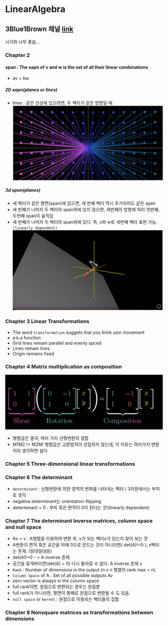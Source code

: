 # LinearAlgebra

## 3Blue1Brown 채널 [link](https://www.youtube.com/channel/UCYO_jab_esuFRV4b17AJtAw)
시각화 너무 좋음...

### Chapter 2
#### span : The sapn of v and w is the set of all their linear combinations
- av + bw
##### 2D sapn(planes or lines)
- lines : 같은 선상에 있으려면, 두 벡터가 같은 방향일 때
![image](https://github.com/miniii222/LinearAlgebra/blob/master/span_2d.PNG "2d")
##### 3d span(planes)
- 세 벡터가 같은 평면(span)에 있으면, 세 번째 벡터 역시 추가되어도 같은 span
- 세 번쨰가 나머지 두 벡터의 span위에 있지 않으면, 세번째의 방향에 따라 첫번째, 두번째 span이 움직임
- 세 번째가 나머지 두 벡터의 span위에 있다. 즉, v와 w로 세번째 벡터 표현 가능. `(linearly dependent)`
![image](https://github.com/miniii222/LinearAlgebra/blob/master/span_3d.PNG '3d')

### Chapter 3 Linear Transformations
- The word `transformation` suggets that you think usin movement
- a.k.a function
- Grid lines remain parallel and evenly spced
- Lines remain lines
- Origin remains fixed


### Chapter 4 Matrix multiplication as composition
![image](https://github.com/miniii222/LinearAlgebra/blob/master/composition.PNG 'composition')
- 행렬곱은 결국, 여러 가지 선형변환의 결합
- M1M2 != M2M! 행렬곱은 교환법칙이 성립하지 않는데, 이 이유는 여러가지 변환이라 생각하면 쉽다


### Chapter 5 Three-dimensional linear transformations


### Chapter 6 The determinant
- `determinant` : 선형변환에 의한 영역의 변화를 나타내는 팩터 / 3차원에서는 부피로 생각 
- negative determinant는 orientation-flipping
- determinant = 0 : 부피 혹은 면적이 0이 된다는 것!(linearly dependent)

### Chapter 7 The determinant Inverse matrices, column space and null space
- Ax = v : A행렬을 이용하여 변환 후, v가 되는 벡터x가 있는지 찾아 보는 것
- A변환이 면적 혹은 공간을 아예 0으로 만드는 것이 아니라면( det(A)!=0 ), x벡터는 존재. (일대일대응)
- det(A)!=0 - > A inverse 존재
- 공간을 뭉게버리면(det(A) = 0) 다시 돌아갈 수 없다. A inverse 존재 x
- `Rank` : Number of dimensions in the output (n x n 행렬의 rank max = n)
- `Column Space` of A : Set of all possible outputs Av
- zero vector is always in the column space
- full rank이면, 원점으로 변환되는 경우는 원점뿐
- full rank가 아니라면, 평면이 통째로 원점으로 변환될 수 도 있음. 
- `null space` or `kernel` : 원점으로 이동되는 벡터들의 집합

### Chapter 8 Nonsquare matrices as transformations between dimensions



